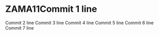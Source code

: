 # ZAMA11Commit 1 line
Commit 2 line
Commit 3 line
Commit 4 line
Commit 5 line
Commit 6 line
Commit 7 line
